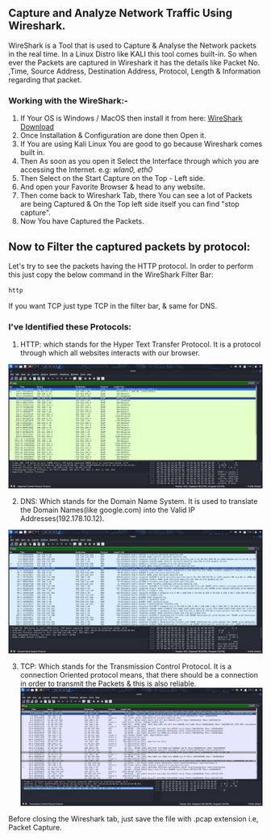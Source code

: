 ## Capture and Analyze Network Traffic Using Wireshark.

WireShark is a Tool that is used to Capture & Analyse the Network packets in the real time. In a Linux Distro like KALI this tool comes built-in.
So when ever the Packets are captured in Wireshark it has the details like Packet No. ,Time, Source Address, Destination Address, Protocol, Length & Information regarding that packet.

### Working with the WireShark:-
1) If Your OS is Windows / MacOS then install it from here:    [WireShark Download](https://www.wireshark.org/download.html)
2) Once Installation & Configuration are done then Open it.
3) If You are using Kali Linux You are good to go because Wireshark comes built in.
4) Then As soon as you open it Select the Interface through which you are accessing the Internet.  e.g: *wlan0, eth0*
5) Then Select on the Start Capture on the Top - Left side.
6) And open your Favorite Browser & head to any website.
7) Then come back to Wireshark Tab, there You can see a lot of Packets are being Captured & On the Top left side itself you can find "stop capture".
8) Now You have Captured the Packets.


## Now to Filter the captured packets by protocol:
Let's try to see the packets having the HTTP protocol. In order to perform this just copy the below command in the WireShark Filter Bar:

```bash
http
```

If you want TCP just type TCP in the filter bar, & same for DNS.

### I've Identified these Protocols:
  1) HTTP: which stands for the Hyper Text Transfer Protocol. It is a protocol through which all websites interacts with our browser.

![Screenshot](http.png)     

2) DNS: Which stands for the Domain Name System. It is used to translate the Domain Names(like google.com) into the Valid IP Addresses(192.178.10.12).

![Screenshot](dns.png)

3) TCP: Which stands for the Transmission Control Protocol. It is a connection Oriented protocol means, that there should be a connection in order to transmit the Packets & this is also
   reliable.
![Screenshot](tcp.png)

Before closing the Wireshark tab, just save the file with .pcap extension i.e, Packet Capture.
